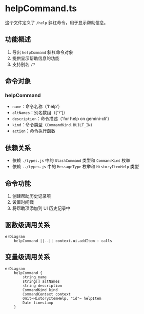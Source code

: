 # helpCommand.ts

这个文件定义了 `/help` 斜杠命令，用于显示帮助信息。

## 功能概述

1. 导出 `helpCommand` 斜杠命令对象
2. 提供显示帮助信息的功能
3. 支持别名 `/?`

## 命令对象

### helpCommand
- `name`：命令名称（'help'）
- `altNames`：别名数组（['?']）
- `description`：命令描述（'for help on gemini-cli'）
- `kind`：命令类型（`CommandKind.BUILT_IN`）
- `action`：命令执行函数

## 依赖关系

- 依赖 `./types.js` 中的 `SlashCommand` 类型和 `CommandKind` 枚举
- 依赖 `../types.js` 中的 `MessageType` 枚举和 `HistoryItemHelp` 类型

## 命令功能

1. 创建帮助历史记录项
2. 设置时间戳
3. 将帮助项添加到 UI 历史记录中

## 函数级调用关系

```mermaid
erDiagram
    helpCommand ||--|| context.ui.addItem : calls
```

## 变量级调用关系

```mermaid
erDiagram
    helpCommand {
        string name
        string[] altNames
        string description
        CommandKind kind
        CommandContext context
        Omit~HistoryItemHelp, "id"~ helpItem
        Date timestamp
    }
```